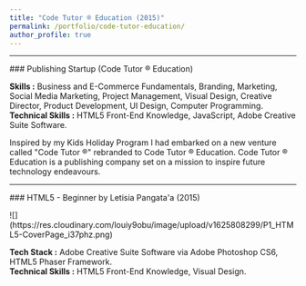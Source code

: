 ```yaml
---
title: "Code Tutor ® Education (2015)"
permalink: /portfolio/code-tutor-education/
author_profile: true
---
```

---------------
<p></p>
### Publishing Startup (Code Tutor ® Education)
<p></p>

**Skills :** Business and E-Commerce Fundamentals, Branding, Marketing, Social Media Marketing, Project Management, Visual Design, Creative Director, Product Development, UI Design, Computer Programming.
<br>**Technical Skills :** HTML5 Front-End Knowledge, JavaScript, Adobe Creative Suite Software.

Inspired by my Kids Holiday Program I had embarked on a new venture called "Code Tutor ®" rebranded to Code Tutor ® Education. Code Tutor ® Education is a publishing company set on a mission to inspire future technology endeavours.

---------------

<p></p>
### HTML5 - Beginner by Letisia Pangata'a (2015)
<p></p>
![](https://res.cloudinary.com/louiy9obu/image/upload/v1625808299/P1_HTML5-CoverPage_i37phz.png)

**Tech Stack :** Adobe Creative Suite Software via Adobe Photoshop CS6, HTML5 Phaser Framework.
<br>**Technical Skills :** HTML5 Front-End Knowledge, Visual Design.